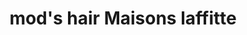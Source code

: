 ---
title: "mod's hair Maisons laffitte"
url: /maisons-laffitte/mods-hair-maisons-laffitte/
shop: coiffeur
---